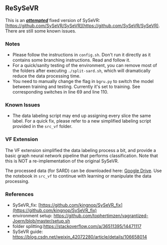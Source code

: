 ## ReSySeVR

This is an **<u>*attempted*</u>** fixed version of SySeVR: [https://github.com/SySeVR/SySeVR](https://github.com/SySeVR/SySeVR). There are still some known issues.

### Notes

- Please follow the instructions in `config.sh`. Don't run it directly as it contains some branching instructions. Read and follow it.
- For a quick/sanity testing of the environment, you can remove most of the folders after executing `./split-sard.sh`, which will dramatically reduce the data processing time.
- You need to manually change the flag in `bgru.py` to switch the model between training and testing. Currently it's set to training. See corresponding switches in line 69 and line 110.

### Known Issues

- The data labeling script may end up assigning every slice the same label. For a quick fix, please refer to a new simplified labeling script provided in the `src_vf` folder.

### VF Extension

The VF extension simplified the data labeling process a bit, and provide a basic graph neural network pipeline that performs classification. Note that this is NOT a re-implementation of the original SySeVR.

The processed data (for SARD) can be downloaded here: [Google Drive](https://drive.google.com/drive/folders/11S-tQmdUcgoWAWt16olC5_pKOZDLL_J8?usp=sharing). Use the notebook in `src_vf` to continue with learning or manipulate the data processing.

### References

- SySeVR_fix: [https://github.com/kingnop/SySeVR_fix](https://github.com/kingnop/SySeVR_fix)
- environment setup: https://github.com/tophertimzen/vagrantized-Joern/blob/master/setup.sh
- folder splitting:https://stackoverflow.com/a/36511395/14471117
- SySeVR guide: https://blog.csdn.net/weixin_42072280/article/details/106658014

